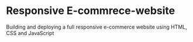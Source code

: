 # Responsive E-commrece-website

Building and deploying a full responsive e-commerce website using HTML, CSS and JavaScript
